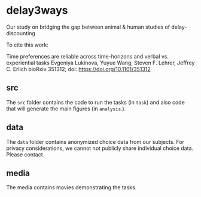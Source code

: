 # delay3ways
Our study on bridging the gap between animal &amp; human studies of delay-discounting

To cite this work:

Time preferences are reliable across time-horizons and verbal vs. experiential tasks
Evgeniya Lukinova, Yuyue Wang, Steven F. Lehrer, Jeffrey C. Erlich
bioRxiv 351312; doi: https://doi.org/10.1101/351312

## src

The `src` folder contains the code to run the tasks (in `task`) and also code that will generate the main figures (in `analysis`.).

## data

The `data` folder contains anonymized choice data from our subjects. For privacy considerations, we cannot not publicly share individual choice data. Please contact 

## media

The media contains movies demonstrating the tasks.
